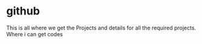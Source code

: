 # github
This is all where we get the Projects and details for all the required projects.
Where i can get codes
